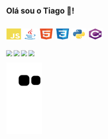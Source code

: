 ## Olá sou o Tiago 👋!

<div style="display:inline_block"> <br>
  <img align="center" alt="Rafa-Js" height="30" width="40" src="https://raw.githubusercontent.com/devicons/devicon/master/icons/javascript/javascript-plain.svg">
  <img align="center" alt="Rafa-Java" height="30" width="40" src="https://raw.githubusercontent.com/devicons/devicon/master/icons/java/java-original.svg">
  <img align="center" alt="Rafa-HTML" height="30" width="40" src="https://raw.githubusercontent.com/devicons/devicon/master/icons/html5/html5-original.svg">
  <img align="center" alt="Rafa-CSS" height="30" width="40" src="https://raw.githubusercontent.com/devicons/devicon/master/icons/css3/css3-original.svg">
  <img align="center" alt="Rafa-Python" height="30" width="40" src="https://raw.githubusercontent.com/devicons/devicon/master/icons/python/python-original.svg">
  <img align="center" alt="Rafa-Csharp" height="30" width="40" src="https://raw.githubusercontent.com/devicons/devicon/master/icons/csharp/csharp-original.svg">
  
</div>
  
  ##
<div> 
 	<a href="https://steamcommunity.com/profiles/76561198124097221" target="_blank"><img src="https://img.shields.io/badge/Steam-000000?style=for-the-badge&logo=steam&logoColor=white"></a>
   <a href="https://discord.com/users/327147553965735948" target="_blank"><img src="https://img.shields.io/badge/Discord-7289DA?style=for-the-badge&logo=discord&logoColor=white" target="_blank"></a> 
 <!--
 **<a href="https://www.instagram.com/tiago_017/" target="_blank"><img src="https://img.shields.io/badge/-Instagram-405DE6?style=for-the-badge&logo=instagram&logoColor=white" target="_blank"></a> -->
  <a href ="mailto:tiaguinhoo956@gmail.com?"><img src="https://img.shields.io/badge/-Gmail-D14836?style=for-the-badge&logo=gmail&logoColor=white" target="_blank"></a>
  <a href="https://www.linkedin.com/in/tiagosilva0/" target="_blank"><img src="https://img.shields.io/badge/-LinkedIn-%230077B5?style=for-the-badge&logo=linkedin&logoColor=white" target="_blank"></a> 
  
  
  ![Snake animation](https://github.com/Tiago-00/Tiago-00/blob/output/github-contribution-grid-snake.svg)
  
</div>
